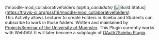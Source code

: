 #moodle-mod_collaborativefolders *(alpha_candidate)*
[![Build Status](https://travis-ci.org/pssl16/moodle-mod_collaborativefolders.svg?branch=master)]
(https://travis-ci.org/pssl16/moodle-mod_collaborativefolders)</br>
This Activity allows Lecturer to create Folders in Sciebo and Students can subscribe to work in those folders.
Written and maintained by
[ProjectsSeminar of the University of Muenster](https://github.com/pssl16).
This Plugin currently works with WebDAV. It will later become a subplugin of [OAuth2Sciebo Plugin](https://github.com/pssl16/moodle-tool_oauth2sciebo).
